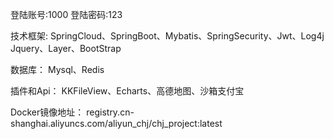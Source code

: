 登陆账号:1000
登陆密码:123

技术框架:
SpringCloud、SpringBoot、Mybatis、SpringSecurity、Jwt、Log4j
Jquery、Layer、BootStrap

数据库：
Mysql、Redis

插件和Api：
KKFileView、Echarts、高德地图、沙箱支付宝

Docker镜像地址：
registry.cn-shanghai.aliyuncs.com/aliyun_chj/chj_project:latest

